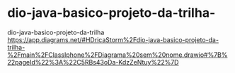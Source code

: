 # dio-java-basico-projeto-da-trilha-
dio-java-basico-projeto-da-trilha
https://app.diagrams.net/#HDricaStorm%2Fdio-java-basico-projeto-da-trilha-%2Fmain%2FClassIphone%2FDiagrama%20sem%20nome.drawio#%7B%22pageId%22%3A%22C5RBs43oDa-KdzZeNtuy%22%7D
